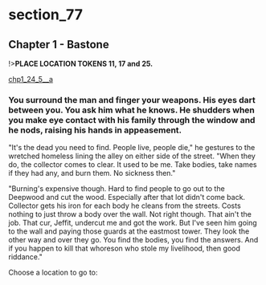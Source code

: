 
# section_77

## Chapter 1 - Bastone

!>**PLACE LOCATION TOKENS 11, 17 and 25.**

[chp1_24_5__a](../../decomp/app/src/main/res/raw/chp1_24_5__a.mp3 ':include :type=audio')

### You surround the man and finger your weapons. His eyes dart between you. You ask him what he knows. He shudders when you make eye contact with his family through the window and he nods, raising his hands in appeasement.

"It's the dead you need to find. People live, people die," he gestures to the wretched homeless lining the alley on either side of the street. "When they do, the collector comes to clear. It used to be me. Take bodies, take names if they had any, and burn them. No sickness then."

"Burning's expensive though. Hard to find people to go out to the Deepwood and cut the wood. Especially after that lot didn't come back. Collector gets his iron for each body he cleans from the streets. Costs nothing to just throw a body over the wall. Not right though. That ain't the job. That cur, Jeffit, undercut me and got the work. But I've seen him going to the wall and paying those guards at the eastmost tower. They look the other way and over they go. You find the bodies, you find the answers. And if you happen to kill that whoreson who stole my livelihood, then good riddance."

Choose a location to go to:



